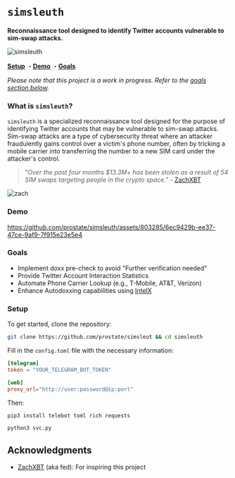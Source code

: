 # `simsleuth`

**Reconnaissance tool designed to identify Twitter accounts vulnerable to sim-swap attacks.**

![simsleuth](https://i.imgur.com/nh6xna9.png)

**[Setup](#setup)**
・**[Demo](#demo)**
・**[Goals](#goals)**

*Please note that this project is a work in progress. Refer to the [goals section below](#goals).*

### What is `simsleuth`?
`simsleuth` is a specialized reconnaissance tool designed for the purpose of identifying Twitter accounts that may be vulnerable to sim-swap attacks. Sim-swap attacks are a type of cybersecurity threat where an attacker fraudulently gains control over a victim's phone number, often by tricking a mobile carrier into transferring the number to a new SIM card under the attacker's control.

> *"Over the past four months $13.3M+ has been stolen as a result of 54 SIM swaps targeting people in the crypto space."* - [ZachXBT](https://twitter.com/zachxbt/status/1694326221511794706)

![zach](https://pbs.twimg.com/media/F4N0t25WYAA4ca7?format=jpg&name=large)

### Demo
https://github.com/prostate/simsleuth/assets/803285/6ec9429b-ee37-47ce-9af9-7f915e23e5e4

### Goals
- Implement doxx pre-check to avoid "Further verification needed"
- Provide Twitter Account Interaction Statistics
- Automate Phone Carrier Lookup (e.g., T-Mobile, AT&T, Verizon)
- Enhance Autodoxxing capabilities using [IntelX](https://intelx.io)

### Setup

To get started, clone the repository:

```sh
git clone https://github.com/prostate/simsleut && cd simsleuth
```

Fill in the `config.toml` file with the necessary information:

```toml
[telegram]
token = "YOUR_TELEGRAM_BOT_TOKEN"

[web]
proxy_url="http://user:password@ip:port"
```

Then:

```sh
pip3 install telebot toml rich requests
```
```sh
python3 svc.py
```

## Acknowledgments
* [ZachXBT](https://twitter.com/zachxbt) (aka fed): For inspiring this project